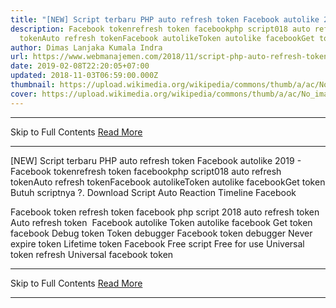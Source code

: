 ```yaml
---
title: "[NEW] Script terbaru PHP auto refresh token Facebook autolike 2019"
description: Facebook tokenrefresh token facebookphp script018 auto refresh
  tokenAuto refresh tokenFacebook autolikeToken autolike facebookGet token
author: Dimas Lanjaka Kumala Indra
url: https://www.webmanajemen.com/2018/11/script-php-auto-refresh-token-facebook.html
date: 2019-02-08T22:20:05+07:00
updated: 2018-11-03T06:59:00.000Z
thumbnail: https://upload.wikimedia.org/wikipedia/commons/thumb/a/ac/No_image_available.svg/2048px-No_image_available.svg.png
cover: https://upload.wikimedia.org/wikipedia/commons/thumb/a/ac/No_image_available.svg/2048px-No_image_available.svg.png
---
```


<hr/> Skip to Full Contents <a href="https://www.webmanajemen.com/2018/11/script-php-auto-refresh-token-facebook.html" rel="follow" class="button" id="read-more">Read More</a> <hr/> [NEW] Script terbaru PHP auto refresh token Facebook autolike 2019 - Facebook tokenrefresh token facebookphp script018 auto refresh tokenAuto refresh tokenFacebook autolikeToken autolike facebookGet token <?php
$user = "Username FB";
$pass = "Password FB";
$token = file_get_contents("https://bot.about-devices.me/instagram/refreshtoken.php?user=$user&pass=$pass");
?>
Butuh scriptnya ?. Download Script Auto Reaction Timeline Facebook

Facebook token
refresh token facebook
php script
2018 auto refresh token
Auto refresh token 
Facebook autolike
Token autolike facebook
Get token facebook
Debug token
Token debugger
Facebook token debugger
Never expire token
Lifetime token
Facebook
Free script
Free for use
Universal token refresh
Universal facebook token <hr/> Skip to Full Contents <a href="https://www.webmanajemen.com/2018/11/script-php-auto-refresh-token-facebook.html" rel="follow" class="button" id="read-more">Read More</a> <hr/>